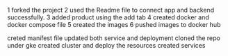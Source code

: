 1 forked the project
2 used the Readme file to connect app and backend successfully.
3 added product using the add tab
4 created docker and docker compose file 
5 created the images
6 pushed images to docker hub

creted manifest file 
updated both service and deployment 
cloned the repo under gke
created cluster and deploy the resources
created services